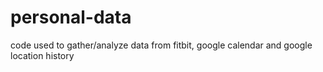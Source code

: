 # personal-data
code used to gather/analyze data from fitbit, google calendar and google location history
